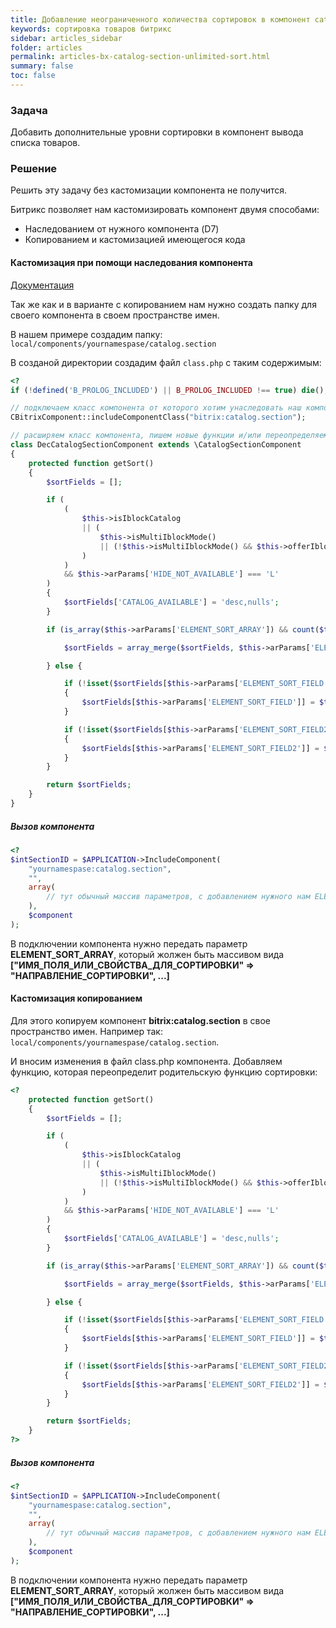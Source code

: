 ```yaml
---
title: Добавление неограниченного количества сортировок в компонент catalog.section | Статьи CMS "1С Битрикс"
keywords: сортировка товаров битрикс
sidebar: articles_sidebar
folder: articles
permalink: articles-bx-catalog-section-unlimited-sort.html
summary: false
toc: false
---
```


### Задача

Добавить дополнительные уровни сортировки в компонент вывода списка товаров.

### Решение

Решить эту задачу без кастомизации компонента не получится. 

Битрикс позволяет нам кастомизировать компонент двумя способами:

* Наследованием от нужного компонента (D7)
* Копированием и кастомизацией имеющегося кода

#### Кастомизация при помощи наследования компонента

[Документация](https://dev.1c-bitrix.ru/learning/course/?COURSE_ID=43&LESSON_ID=2028)

Так же как и в варианте с копированием нам нужно создать папку для своего компонента в своем пространстве имен.

В нашем примере создадим папку: ```local/components/yournamespase/catalog.section```

В созданой директории создадим файл ```class.php``` с таким содержимым:

```php
<?
if (!defined('B_PROLOG_INCLUDED') || B_PROLOG_INCLUDED !== true) die();

// подключаем класс компонента от которого хотим унаследовать наш компонент
CBitrixComponent::includeComponentClass("bitrix:catalog.section");

// расширяем класс компонента, пишем новые функции и/или переопределяем существующие
class DecCatalogSectionComponent extends \CatalogSectionComponent
{
	protected function getSort()
    {
        $sortFields = [];

        if (
            (
                $this->isIblockCatalog
                || (
                    $this->isMultiIblockMode()
                    || (!$this->isMultiIblockMode() && $this->offerIblockExist($this->arParams['IBLOCK_ID']))
                )
            )
            && $this->arParams['HIDE_NOT_AVAILABLE'] === 'L'
        )
        {
            $sortFields['CATALOG_AVAILABLE'] = 'desc,nulls';
        }

        if (is_array($this->arParams['ELEMENT_SORT_ARRAY']) && count($this->arParams['ELEMENT_SORT_ARRAY']) > 0) {

            $sortFields = array_merge($sortFields, $this->arParams['ELEMENT_SORT_ARRAY']);

        } else {

            if (!isset($sortFields[$this->arParams['ELEMENT_SORT_FIELD']]))
            {
                $sortFields[$this->arParams['ELEMENT_SORT_FIELD']] = $this->arParams['ELEMENT_SORT_ORDER'];
            }

            if (!isset($sortFields[$this->arParams['ELEMENT_SORT_FIELD2']]))
            {
                $sortFields[$this->arParams['ELEMENT_SORT_FIELD2']] = $this->arParams['ELEMENT_SORT_ORDER2'];
            }
        }

        return $sortFields;
    }
}
```

##### Вызов компонента

```php
<?
$intSectionID = $APPLICATION->IncludeComponent(
    "yournamespase:catalog.section",
    "",
    array( 
        // тут обычный массив параметров, с добавлением нужного нам ELEMENT_SORT_ARRAY
    ),
    $component
);
```

В подключении компонента нужно передать параметр **ELEMENT_SORT_ARRAY**, который жолжен быть массивом вида **["ИМЯ_ПОЛЯ_ИЛИ_СВОЙСТВА_ДЛЯ_СОРТИРОВКИ" => "НАПРАВЛЕНИЕ_СОРТИРОВКИ", ...]**

#### Кастомизация копированием

Для этого копируем компонент **bitrix:catalog.section** в свое пространство имен. Например так: ```local/components/yournamespase/catalog.section```.

И вносим изменения в файл class.php компонента. Добавляем функцию, которая переопределит родительскую функцию сортировки:

```php
<?
    protected function getSort()
    {
        $sortFields = [];

        if (
            (
                $this->isIblockCatalog
                || (
                    $this->isMultiIblockMode()
                    || (!$this->isMultiIblockMode() && $this->offerIblockExist($this->arParams['IBLOCK_ID']))
                )
            )
            && $this->arParams['HIDE_NOT_AVAILABLE'] === 'L'
        )
        {
            $sortFields['CATALOG_AVAILABLE'] = 'desc,nulls';
        }

        if (is_array($this->arParams['ELEMENT_SORT_ARRAY']) && count($this->arParams['ELEMENT_SORT_ARRAY']) > 0) {

            $sortFields = array_merge($sortFields, $this->arParams['ELEMENT_SORT_ARRAY']);

        } else {

            if (!isset($sortFields[$this->arParams['ELEMENT_SORT_FIELD']]))
            {
                $sortFields[$this->arParams['ELEMENT_SORT_FIELD']] = $this->arParams['ELEMENT_SORT_ORDER'];
            }

            if (!isset($sortFields[$this->arParams['ELEMENT_SORT_FIELD2']]))
            {
                $sortFields[$this->arParams['ELEMENT_SORT_FIELD2']] = $this->arParams['ELEMENT_SORT_ORDER2'];
            }
        }

        return $sortFields;
    }
?>
```
##### Вызов компонента

```php
<?
$intSectionID = $APPLICATION->IncludeComponent(
    "yournamespase:catalog.section",
    "",
    array( 
        // тут обычный массив параметров, с добавлением нужного нам ELEMENT_SORT_ARRAY
    ),
    $component
);
```

В подключении компонента нужно передать параметр **ELEMENT_SORT_ARRAY**, который жолжен быть массивом вида **["ИМЯ_ПОЛЯ_ИЛИ_СВОЙСТВА_ДЛЯ_СОРТИРОВКИ" => "НАПРАВЛЕНИЕ_СОРТИРОВКИ", ...]**
